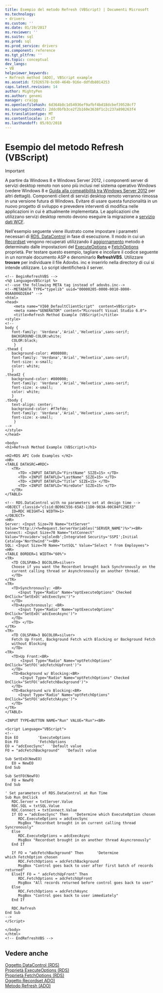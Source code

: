 ```yaml
---
title: Esempio del metodo Refresh (VBScript) | Documenti Microsoft
ms.technology:
- drivers
ms.custom: ''
ms.date: 01/19/2017
ms.reviewer: ''
ms.suite: sql
ms.prod: sql
ms.prod_service: drivers
ms.component: reference
ms.tgt_pltfrm: ''
ms.topic: conceptual
dev_langs:
- VB
helpviewer_keywords:
- Refresh method [ADO], VBScript example
ms.assetid: f2926578-bc60-464b-916e-ddfdb8014253
caps.latest.revision: 14
author: MightyPen
ms.author: genemi
manager: craigg
ms.openlocfilehash: 6d364b8c1d54936ef9afbf4bd18dcbef39528cf7
ms.sourcegitcommit: 2ddc0bfb3ce2f2b160e3638f1c2c237a898263f4
ms.translationtype: MT
ms.contentlocale: it-IT
ms.lasthandoff: 05/03/2018
---
```

# <a name="refresh-method-example-vbscript"></a>Esempio del metodo Refresh (VBScript)
> [!IMPORTANT]
>  A partire da Windows 8 e Windows Server 2012, i componenti server di servizi desktop remoto non sono più inclusi nel sistema operativo Windows (vedere Windows 8 e [Guida alla compatibilità tra Windows Server 2012](https://www.microsoft.com/en-us/download/details.aspx?id=27416) per altri dettagli). Componenti client di servizi desktop remoto verranno rimossa in una versione futura di Windows. Evitare di usare questa funzionalità in un nuovo progetto di sviluppo e prevedere interventi di modifica nelle applicazioni in cui è attualmente implementata. Le applicazioni che utilizzano servizi desktop remoto devono eseguire la migrazione a [servizio dati WCF](http://go.microsoft.com/fwlink/?LinkId=199565).  
  
 Nell'esempio seguente viene illustrato come impostare i parametri necessari di [RDS. DataControl](../../../ado/reference/rds-api/datacontrol-object-rds.md) in fase di esecuzione. Il modo in cui un [Recordset](../../../ado/reference/ado-api/recordset-object-ado.md) vengono recuperati utilizzando il [aggiornamento](../../../ado/reference/ado-api/refresh-method-ado.md) metodo è determinato dalle impostazioni del [ExecuteOptions](../../../ado/reference/rds-api/executeoptions-property-rds.md) e [FetchOptions ](../../../ado/reference/rds-api/fetchoptions-property-rds.md) proprietà. Per testare questo esempio, tagliare e incollare il codice seguente in un normale documento ASP e denominarlo **RefreshVBS**. Utilizzare **trovare** per individuare il file Adovbs. inc e inserirlo nella directory di cui si intende utilizzare. Lo script identificherà il server.  
  
```  
<!-- BeginRefreshVBS -->  
<%@ Language=VBScript %>  
<!--use the following META tag instead of adovbs.inc-->  
<!--METADATA TYPE="typelib" uuid="00000205-0000-0010-8000-00AA006D2EA4" -->  
<html>  
<head>  
    <meta name="VI60_DefaultClientScript"  content=VBScript>  
    <meta name="GENERATOR" content="Microsoft Visual Studio 6.0">  
    <title>Refresh Method Example (VBScript)</title>  
<style>  
<!--  
body {  
   font-family: 'Verdana','Arial','Helvetica',sans-serif;  
   BACKGROUND-COLOR:white;  
   COLOR:black;  
    }  
.thead {  
   background-color: #008080;   
   font-family: 'Verdana','Arial','Helvetica',sans-serif;   
   font-size: x-small;  
   color: white;  
   }  
.thead2 {  
   background-color: #800000;   
   font-family: 'Verdana','Arial','Helvetica',sans-serif;   
   font-size: x-small;  
   color: white;  
   }  
.tbody {   
   text-align: center;  
   background-color: #f7efde;  
   font-family: 'Verdana','Arial','Helvetica',sans-serif;   
   font-size: x-small;  
    }  
-->  
</style>  
</head>  
  
<body>  
<h1>Refresh Method Example (VBScript)</h1>  
  
<H2>RDS API Code Examples </H2>  
<HR>  
<TABLE DATASRC=#RDC>  
   <TR>  
      <TD> <INPUT DATAFLD="FirstName" SIZE=15> </TD>  
      <TD> <INPUT DATAFLD="LastName" SIZE=15> </TD>  
      <TD> <INPUT DATAFLD="Title" SIZE=15> </TD>  
      <TD> <INPUT DATAFLD="HireDate" SIZE=15> </TD>  
   </TR>  
</TABLE>  
  
<!-- RDS.DataControl with no parameters set at design time -->  
<OBJECT classid="clsid:BD96C556-65A3-11D0-983A-00C04FC29E33"  
   ID=RDC HEIGHT=1 WIDTH=1>  
</OBJECT>  
<HR>  
Server: <Input Size=70 Name="txtServer" Value="http://<%=Request.ServerVariables("SERVER_NAME")%>"><BR>  
Connect: <Input Size=70 Name="txtConnect" Value="Provider='sqloledb';Integrated Security='SSPI';Initial Catalog='Northwind'"><BR>  
SQL: <Input Size=70 Name="txtSQL" Value="Select * from Employees">  
<HR>  
<TABLE BORDER=1 WIDTH="60%">  
<TR>  
   <TD COLSPAN=3 BGCOLOR=silver>  
   Choose if you want the Recordset brought back Synchronously on the   
   current calling thread or Asynchronously on another thread.   
   </TD>  
</TR>  
<TR>  
   <TD>Synchronously: <BR>  
      <Input Type="Radio" Name="optExecuteOptions" Checked OnClick="SetExO('adcExecSync')">  
   </TD>  
   <TD>Asynchronously: <BR>  
      <Input Type="Radio" Name="optExecuteOptions"  OnClick="SetExO('adcExecAsync')">  
   </TD>  
   <TD> </TD>  
</TR>  
<TR>  
   <TD COLSPAN=3 BGCOLOR=silver>  
   Fetch Up Front, Background Fetch with Blocking or Background Fetch   
   without Blocking   
   </TD>  
<TR>  
   <TD>Up Front:<BR>  
       <Input Type="Radio" Name="optFetchOptions"  OnClick="SetFO('adcFetchUpFront')">  
   </TD>  
   <TD>Background w/ Blocking:<BR>  
       <Input Type="Radio" Name="optFetchOptions" Checked OnClick="SetFO('adcFetchBackground')">  
   </TD>  
   <TD>Background w/o Blocking:<BR>  
      <Input Type="Radio" Name="optFetchOptions"  OnClick="SetFO('adcFetchAsync')">  
   </TD>  
</TR>  
</TABLE>  
  
<INPUT TYPE=BUTTON NAME="Run" VALUE="Run"><BR>  
  
<Script Language="VBScript">  
<!--  
Dim EO         'ExecuteOptions  
Dim FO         'FetchOptions  
EO = "adcExecSync"   'Default value  
FO = "adcFetchBackground"   'Default value  
  
Sub SetExO(NewEO)  
   EO = NewEO  
End Sub  
  
Sub SetFO(NewFO)  
   FO = NewFO  
End Sub  
  
' Set parameters of RDS.DataControl at Run Time  
Sub Run_OnClick  
   RDC.Server = txtServer.Value  
   RDC.SQL = txtSQL.Value  
   RDC.Connect = txtConnect.Value  
   If EO = "adcExecSync" Then   'Determine which ExecuteOption chosen  
      RDC.ExecuteOptions = adcExecSync  
      MsgBox "Recordset brought in on current calling thread Syncronously"  
   Else  
      RDC.ExecuteOptions = adcExecAsync  
      MsgBox "Recordset brought in on another thread Asyncronously"  
   End If  
  
   If FO = "adcFetchBackground" Then      'Determine                 which FetchOption chosen  
      RDC.FetchOptions = adcFetchBackground  
      MsgBox "Control goes back to user after first batch of records returned"  
   ElseIf FO = " adcFetchUpFront" Then  
      RDC.FetchOptions = adcFetchUpFront  
      MsgBox "All records returned before control goes back to user"  
   Else  
      RDC.FetchOptions = adcFetchAsync  
      MsgBox "Control goes back to user immediately"  
   End If  
  
   RDC.Refresh  
End Sub  
-->  
</Script>  
  
</body>  
</html>  
<!-- EndRefreshVBS -->  
```  
  
## <a name="see-also"></a>Vedere anche  
 [Oggetto DataControl (RDS)](../../../ado/reference/rds-api/datacontrol-object-rds.md)   
 [Proprietà ExecuteOptions (RDS)](../../../ado/reference/rds-api/executeoptions-property-rds.md)   
 [Proprietà FetchOptions (RDS)](../../../ado/reference/rds-api/fetchoptions-property-rds.md)   
 [Oggetto Recordset ADO)](../../../ado/reference/ado-api/recordset-object-ado.md)   
 [Metodo Refresh (ADO)](../../../ado/reference/ado-api/refresh-method-ado.md)


